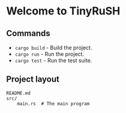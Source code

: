 # Welcome to TinyRuSH


## Commands

* `cargo build` - Build the project.
* `cargo run`   - Run the project.
* `cargo test`  - Run the test suite.

## Project layout

    README.md 
    src/
        main.rs  # The main program
